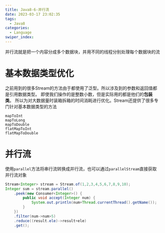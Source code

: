 ```yaml
---
title: Java8-6-并行流
date: 2023-03-17 23:02:35
tags: 
  - Java8
categories: 
  - Language
swiper_index: 
---
```


并行流就是把一个内容分成多个数据块，并用不同的线程分别处理每个数据块的流 

# 基本数据类型优化

之前用到的很多Stream的方法由于都使用了泛型。所以涉及到的参数和返回值都是引用数据类型。
即使我们操作的是整数小数，但是实际用的都是他们的**包装类**。
所以为对大数据量时装箱拆箱的时间消耗进行优化。Stream还提供了很多专门针对基本数据类型的方法

```text
mapToInt
mapToLong
mapToDouble
flatMapToInt
flatMapToDouble
```

# 并行流

 使用`parallel`方法将串行流转换成并行流，也可以通过`parallelStream`直接获取并行流对象 

```java
Stream<Integer> stream = Stream.of(1,2,3,4,5,6,7,8,9,10);
Integer sum = stream.parallel()
    .peek(new Consumer<Integer>() {
        public void accept(Integer num) {
            System.out.println(num+Thread.currentThread().getName());
        }
    })
    .filter(num->num>5)
    .reduce((result.ele)->result+ele)
    .get();
```

